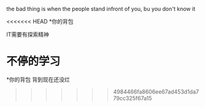the bad thing is when the people stand infront of you, bu you don't know it

<<<<<<< HEAD
*你的背包

IT需要有探索精神

不停的学习
=======
*你的背包 背到现在还没烂
>>>>>>> 4984466fa8606ee67ad453d1da779cc325f67a15

